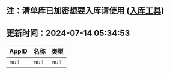 ## 注：清单库已加密想要入库请使用 ([入库工具](https://github.com/BlankTMing/ManifestAutoUpdate/releases))

## 更新时间：2024-07-14 05:34:53
| AppID | 名称 | 类型  |
| :-------------------- | :----------------------------- | :----------- |
| null | null| null |
